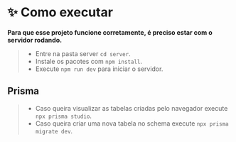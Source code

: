 # **✨ Como executar**

**Para que esse projeto funcione corretamente, é preciso estar com o servidor rodando.**

> - Entre na pasta server `cd server`.
> - Instale os pacotes com `npm install`.
> - Execute `npm run dev` para iniciar o servidor.

<!-- > - Faça uma copia do arquivo `.env.example` para `.env` e altere caso necessário. -->

## Prisma

> - Caso queira visualizar as tabelas criadas pelo navegador execute `npx prisma studio`.
> - Caso queira criar uma nova tabela no schema execute `npx prisma migrate dev`.
